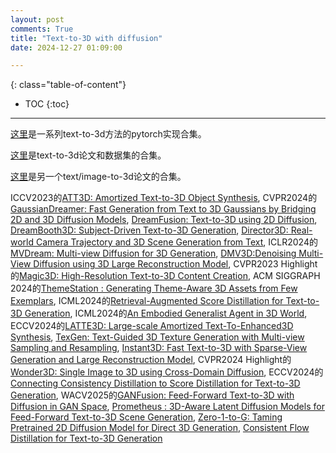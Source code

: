 ```yaml
---
layout: post
comments: True
title: "Text-to-3D with diffusion"
date: 2024-12-27 01:09:00

---
```


<!--more-->

{: class="table-of-content"}
* TOC
{:toc}

---

[这里](https://github.com/ashawkey/stable-dreamfusion)是一系列text-to-3d方法的pytorch实现合集。

[这里](https://github.com/yyeboah/Awesome-Text-to-3D)是text-to-3d论文和数据集的合集。

[这里](https://github.com/threestudio-project/threestudio)是另一个text/image-to-3d论文的合集。

ICCV2023的[ATT3D: Amortized Text-to-3D Object Synthesis](https://research.nvidia.com/labs/toronto-ai/ATT3D/), CVPR2024的[GaussianDreamer: Fast Generation from Text to 3D Gaussians by Bridging 2D and 3D Diffusion Models](https://taoranyi.com/gaussiandreamer/), [DreamFusion: Text-to-3D using 2D Diffusion](https://dreamfusion3d.github.io/), [DreamBooth3D: Subject-Driven Text-to-3D Generation](https://dreambooth3d.github.io/), [Director3D: Real-world Camera Trajectory and 3D Scene Generation from Text](https://imlixinyang.github.io/director3d-page/), ICLR2024的[MVDream: Multi-view Diffusion for 3D Generation](https://mv-dream.github.io/), [DMV3D:Denoising Multi-View Diffusion using 3D Large Reconstruction Model](https://justimyhxu.github.io/projects/dmv3d/), CVPR2023 Highlight的[Magic3D: High-Resolution Text-to-3D Content Creation](https://research.nvidia.com/labs/dir/magic3d/), ACM SIGGRAPH 2024的[ThemeStation : Generating Theme-Aware 3D Assets from Few Exemplars](https://3dthemestation.github.io/), ICML2024的[Retrieval-Augmented Score Distillation for Text-to-3D Generation](https://cvlab-kaist.github.io/ReDream/), ICML2024的[An Embodied Generalist Agent in 3D World](https://embodied-generalist.github.io/), ECCV2024的[LATTE3D: Large-scale Amortized Text-To-Enhanced3D Synthesis](https://research.nvidia.com/labs/toronto-ai/LATTE3D/), [TexGen: Text-Guided 3D Texture Generation with Multi-view Sampling and Resampling](https://dong-huo.github.io/TexGen/), [Instant3D: Fast Text-to-3D with Sparse-View Generation and Large Reconstruction Model](https://instant-3d.github.io/), CVPR2024 Highlight的[Wonder3D: Single Image to 3D using Cross-Domain Diffusion](https://www.xxlong.site/Wonder3D/), ECCV2024的[Connecting Consistency Distillation to Score Distillation for Text-to-3D Generation](https://zongrui.page/ECCV2024-GCS-BEG/), WACV2025的[GANFusion: Feed-Forward Text-to-3D with Diffusion in GAN Space](https://ganfusion.github.io/), [Prometheus : 3D-Aware Latent Diffusion Models for Feed-Forward Text-to-3D Scene Generation](https://freemty.github.io/project-prometheus/), [Zero-1-to-G: Taming Pretrained 2D Diffusion Model for Direct 3D Generation](https://mengxuyigit.github.io/projects/zero-1-to-G/), [Consistent Flow Distillation for Text-to-3D Generation](https://runjie-yan.github.io/cfd/)
